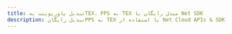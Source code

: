 ---title: تبدیل پاورپوینت بهTEX، PPS به TEX مبدل رایگان یا Net SDKdescription: تبدیل رایگانPPS به TEX با استفاده از Net Cloud APIs & SDK. همچنین اسناد Microsoft PowerPoint را در Cloud ایجاد، ویرایش و رندر کنید.---